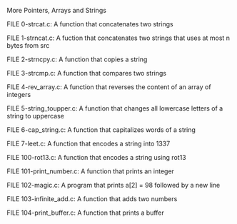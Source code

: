 More Pointers, Arrays and Strings 

FILE 0-strcat.c: A function that concatenates two strings

FILE 1-strncat.c: A fuction that concatenates two strings that uses at most n bytes from src 

FILE 2-strncpy.c: A function that copies a string 

FILE 3-strcmp.c: A function that compares two strings 

FILE 4-rev_array.c: A function that reverses the content of an array of integers 

FILE 5-string_toupper.c: A function that changes all lowercase letters of a string to uppercase 

FILE 6-cap_string.c: A function that capitalizes words of a string 

FILE 7-leet.c: A function that encodes a string into 1337

FILE 100-rot13.c: A function that encodes a string using rot13

FILE 101-print_number.c: A function that prints an integer

FILE 102-magic.c: A program that prints a[2] = 98 followed by a new line 

FILE 103-infinite_add.c: A function that adds two numbers 

FILE 104-print_buffer.c: A function that prints a buffer 

